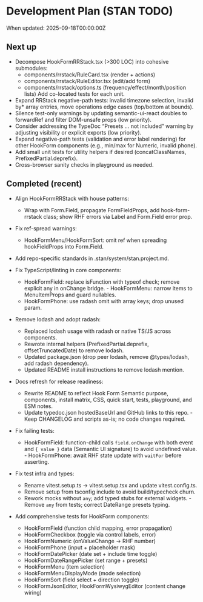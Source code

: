 # Development Plan (STAN TODO)
When updated: 2025-09-18T00:00:00Z

## Next up
- Decompose HookFormRRStack.tsx (>300 LOC) into cohesive submodules:
  - components/rrstack/RuleCard.tsx (render + actions)
  - components/rrstack/RuleEditor.tsx (edit/add form)
  - components/rrstack/options.ts (frequency/effect/month/position lists)
  Add co-located tests for each unit.
- Expand RRStack negative-path tests: invalid timezone selection, invalid
  by* array entries, move operations edge cases (top/bottom at bounds).
- Silence test-only warnings by updating semantic-ui-react doubles to
  forwardRef and filter DOM-unsafe props (low priority).
- Consider addressing the TypeDoc “Presets … not included” warning by
  adjusting visibility or explicit exports (low priority).
- Expand negative-path tests (validation and error label rendering) for
  other HookForm components (e.g., min/max for Numeric, invalid phone).
- Add small unit tests for utility helpers if desired (concatClassNames,
  PrefixedPartial.deprefix).
- Cross-browser sanity checks in playground as needed.

## Completed (recent)

- Align HookFormRRStack with house patterns:
  - Wrap with Form.Field, propagate FormFieldProps, add hook-form-rrstack
    class; show RHF errors via Label and Form.Field error prop.
- Fix ref-spread warnings:
  - HookFormMenu/HookFormSort: omit ref when spreading hookFieldProps
    into Form.Field.
- Add repo-specific standards in .stan/system/stan.project.md.

- Fix TypeScript/linting in core components:
  - HookFormField: replace isFunction with typeof check; remove explicit
    any in onChange bridge.  - HookFormMenu: narrow items to MenuItemProps and guard nullables.
  - HookFormPhone: use radash omit with array keys; drop unused param.
- Remove lodash and adopt radash:
  - Replaced lodash usage with radash or native TS/JS across components.
  - Rewrote internal helpers (PrefixedPartial.deprefix,
    offsetTruncatedDate) to remove lodash.
  - Updated package.json (drop peer lodash, remove @types/lodash, add    radash dependency).
  - Updated README install instructions to remove lodash mention.


- Docs refresh for release readiness:
  - Rewrite README to reflect Hook Form Semantic purpose, components,
    install matrix, CSS, quick start, tests, playground, and ESM notes.
  - Update typedoc.json hostedBaseUrl and GitHub links to this repo.  - Keep CHANGELOG and scripts as-is; no code changes required.

- Fix failing tests:
  - HookFormField: function-child calls `field.onChange` with both event
    and `{ value }` data (Semantic UI signature) to avoid undefined value.  - HookFormPhone: await RHF state update with `waitFor` before asserting.

- Fix test infra and types:
  - Rename vitest.setup.ts → vitest.setup.tsx and update vitest.config.ts.
  - Remove setup from tsconfig include to avoid build/typecheck churn.
  - Rework mocks without `any`; add typed stubs for external widgets.  - Remove `any` from tests; correct DateRange presets typing.
- Add comprehensive tests for HookForm components:
  - HookFormField (function child mapping, error propagation)
  - HookFormCheckbox (toggle via control labels, error)
  - HookFormNumeric (onValueChange → RHF number)
  - HookFormPhone (input + placeholder mask)
  - HookFormDatePicker (date set + include time toggle)
  - HookFormDateRangePicker (set range + presets)
  - HookFormMenu (item selection)
  - HookFormMenuDisplayMode (mode selection)
  - HookFormSort (field select + direction toggle)
  - HookFormJsonEditor, HookFormWysiwygEditor (content change wiring)